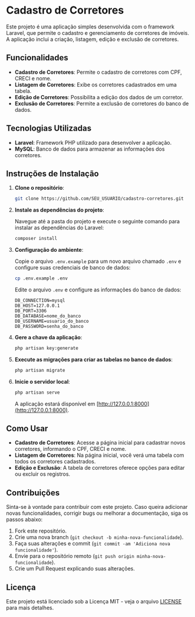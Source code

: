 # Cadastro de Corretores

Este projeto é uma aplicação simples desenvolvida com o framework Laravel, que permite o cadastro e gerenciamento de corretores de imóveis. A aplicação inclui a criação, listagem, edição e exclusão de corretores. 

## Funcionalidades

- **Cadastro de Corretores**: Permite o cadastro de corretores com CPF, CRECI e nome.
- **Listagem de Corretores**: Exibe os corretores cadastrados em uma tabela.
- **Edição de Corretores**: Possibilita a edição dos dados de um corretor.
- **Exclusão de Corretores**: Permite a exclusão de corretores do banco de dados.

## Tecnologias Utilizadas

- **Laravel**: Framework PHP utilizado para desenvolver a aplicação.
- **MySQL**: Banco de dados para armazenar as informações dos corretores.

## Instruções de Instalação

1. **Clone o repositório**:

    ```bash
    git clone https://github.com/SEU_USUARIO/cadastro-corretores.git
    ```

2. **Instale as dependências do projeto**:

    Navegue até a pasta do projeto e execute o seguinte comando para instalar as dependências do Laravel:

    ```bash
    composer install
    ```

3. **Configuração do ambiente**:

    Copie o arquivo `.env.example` para um novo arquivo chamado `.env` e configure suas credenciais de banco de dados:

    ```bash
    cp .env.example .env
    ```

    Edite o arquivo `.env` e configure as informações do banco de dados:

    ```env
    DB_CONNECTION=mysql
    DB_HOST=127.0.0.1
    DB_PORT=3306
    DB_DATABASE=nome_do_banco
    DB_USERNAME=usuario_do_banco
    DB_PASSWORD=senha_do_banco
    ```

4. **Gere a chave da aplicação**:

    ```bash
    php artisan key:generate
    ```

5. **Execute as migrações para criar as tabelas no banco de dados**:

    ```bash
    php artisan migrate
    ```

6. **Inicie o servidor local**:

    ```bash
    php artisan serve
    ```

    A aplicação estará disponível em [http://127.0.0.1:8000](http://127.0.0.1:8000).

## Como Usar

- **Cadastro de Corretores**: Acesse a página inicial para cadastrar novos corretores, informando o CPF, CRECI e nome.
- **Listagem de Corretores**: Na página inicial, você verá uma tabela com todos os corretores cadastrados.
- **Edição e Exclusão**: A tabela de corretores oferece opções para editar ou excluir os registros.

## Contribuições

Sinta-se à vontade para contribuir com este projeto. Caso queira adicionar novas funcionalidades, corrigir bugs ou melhorar a documentação, siga os passos abaixo:

1. Fork este repositório.
2. Crie uma nova branch (`git checkout -b minha-nova-funcionalidade`).
3. Faça suas alterações e commit (`git commit -am 'Adiciona nova funcionalidade'`).
4. Envie para o repositório remoto (`git push origin minha-nova-funcionalidade`).
5. Crie um Pull Request explicando suas alterações.

## Licença

Este projeto está licenciado sob a Licença MIT - veja o arquivo [LICENSE](LICENSE) para mais detalhes.

